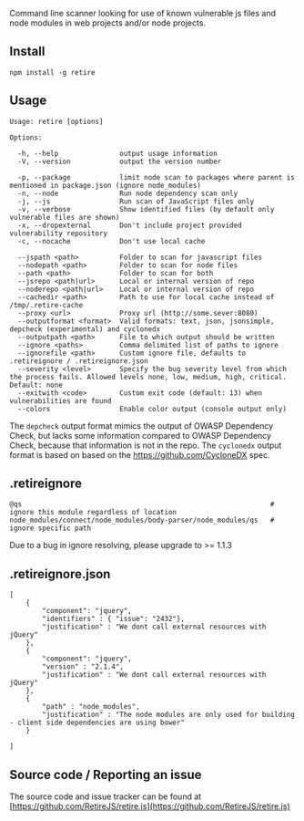 Command line scanner looking for use of known vulnerable js files and node modules in web projects and/or node projects.

Install
-------

    npm install -g retire


Usage
-----

````
Usage: retire [options]

Options:

  -h, --help               output usage information
  -V, --version            output the version number

  -p, --package            limit node scan to packages where parent is mentioned in package.json (ignore node_modules)
  -n, --node               Run node dependency scan only
  -j, --js                 Run scan of JavaScript files only
  -v, --verbose            Show identified files (by default only vulnerable files are shown)
  -x, --dropexternal       Don't include project provided vulnerability repository
  -c, --nocache            Don't use local cache

  --jspath <path>          Folder to scan for javascript files
  --nodepath <path>        Folder to scan for node files
  --path <path>            Folder to scan for both
  --jsrepo <path|url>      Local or internal version of repo
  --noderepo <path|url>    Local or internal version of repo
  --cachedir <path>        Path to use for local cache instead of /tmp/.retire-cache
  --proxy <url>            Proxy url (http://some.sever:8080)
  --outputformat <format>  Valid formats: text, json, jsonsimple, depcheck (experimental) and cyclonedx
  --outputpath <path>      File to which output should be written
  --ignore <paths>         Comma delimited list of paths to ignore
  --ignorefile <path>      Custom ignore file, defaults to .retireignore / .retireignore.json
  --severity <level>       Specify the bug severity level from which the process fails. Allowed levels none, low, medium, high, critical. Default: none
  --exitwith <code>        Custom exit code (default: 13) when vulnerabilities are found
  --colors                 Enable color output (console output only)
````

The `depcheck` output format mimics the output of OWASP Dependency Check, but lacks some information compared to OWASP Dependency Check, because that information is not in the repo.
The `cyclonedx` output format is based on based on the https://github.com/CycloneDX spec.

.retireignore 
-------------
````
@qs                                                             # ignore this module regardless of location
node_modules/connect/node_modules/body-parser/node_modules/qs   # ignore specific path
````
Due to a bug in ignore resolving, please upgrade to >= 1.1.3

.retireignore.json
------------------
````
[
	{ 
		"component": "jquery",
		"identifiers" : { "issue": "2432"},
		"justification" : "We dont call external resources with jQuery"
	},
	{ 
		"component": "jquery",
		"version" : "2.1.4",
		"justification" : "We dont call external resources with jQuery"
	},
	{
		"path" : "node_modules",
		"justification" : "The node modules are only used for building - client side dependencies are using bower"
	}

]
````

Source code / Reporting an issue
--------------------------------
The source code and issue tracker can be found at [https://github.com/RetireJS/retire.js](https://github.com/RetireJS/retire.js)
